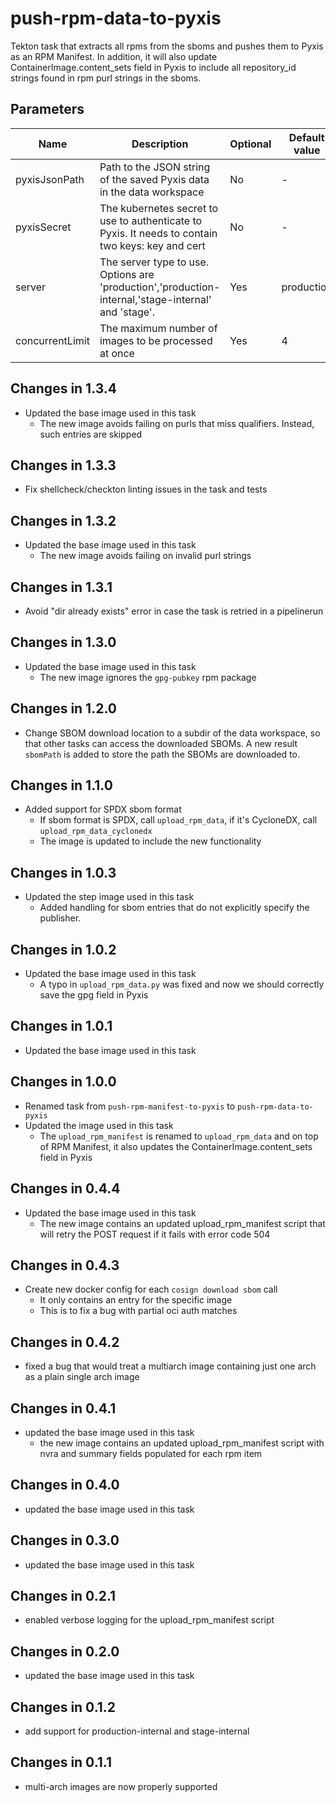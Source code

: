 # push-rpm-data-to-pyxis

Tekton task that extracts all rpms from the sboms and pushes them to Pyxis as an RPM Manifest.
In addition, it will also update ContainerImage.content_sets field in Pyxis to include
all repository_id strings found in rpm purl strings in the sboms.

## Parameters

| Name            | Description                                                                                         | Optional | Default value |
|-----------------|-----------------------------------------------------------------------------------------------------|----------|---------------|
| pyxisJsonPath   | Path to the JSON string of the saved Pyxis data in the data workspace                               | No       | -             |
| pyxisSecret     | The kubernetes secret to use to authenticate to Pyxis. It needs to contain two keys: key and cert   | No       | -             |
| server          | The server type to use. Options are 'production','production-internal,'stage-internal' and 'stage'. | Yes      | production    |
| concurrentLimit | The maximum number of images to be processed at once                                                | Yes      | 4             |

## Changes in 1.3.4
* Updated the base image used in this task
  * The new image avoids failing on purls that miss qualifiers. Instead, such entries are skipped

## Changes in 1.3.3
* Fix shellcheck/checkton linting issues in the task and tests

## Changes in 1.3.2
* Updated the base image used in this task
  * The new image avoids failing on invalid purl strings

## Changes in 1.3.1
* Avoid "dir already exists" error in case the task is retried in a pipelinerun

## Changes in 1.3.0
* Updated the base image used in this task
  * The new image ignores the `gpg-pubkey` rpm package

## Changes in 1.2.0
* Change SBOM download location to a subdir of the data workspace, so that other tasks can
  access the downloaded SBOMs. A new result `sbomPath` is added to store the path the SBOMs
  are downloaded to.

## Changes in 1.1.0
* Added support for SPDX sbom format
  * If sbom format is SPDX, call `upload_rpm_data`, if it's CycloneDX, call
    `upload_rpm_data_cyclonedx`
  * The image is updated to include the new functionality

## Changes in 1.0.3
* Updated the step image used in this task
  * Added handling for sbom entries that do not explicitly specify the publisher.

## Changes in 1.0.2
* Updated the base image used in this task
  * A typo in `upload_rpm_data.py` was fixed and now we should correctly save
    the gpg field in Pyxis

## Changes in 1.0.1
* Updated the base image used in this task

## Changes in 1.0.0
* Renamed task from `push-rpm-manifest-to-pyxis` to `push-rpm-data-to-pyxis`
* Updated the image used in this task
  * The `upload_rpm_manifest` is renamed to `upload_rpm_data` and on top of RPM Manifest,
    it also updates the ContainerImage.content_sets field in Pyxis

## Changes in 0.4.4
* Updated the base image used in this task
  * The new image contains an updated upload_rpm_manifest script that will retry the POST
    request if it fails with error code 504

## Changes in 0.4.3
* Create new docker config for each `cosign download sbom` call
  * It only contains an entry for the specific image
  * This is to fix a bug with partial oci auth matches

## Changes in 0.4.2
* fixed a bug that would treat a multiarch image containing just one arch as a plain single arch image

## Changes in 0.4.1
* updated the base image used in this task
  * the new image contains an updated upload_rpm_manifest script with nvra and summary
    fields populated for each rpm item

## Changes in 0.4.0
* updated the base image used in this task

## Changes in 0.3.0
* updated the base image used in this task

## Changes in 0.2.1
* enabled verbose logging for the upload_rpm_manifest script

## Changes in 0.2.0
* updated the base image used in this task

## Changes in 0.1.2
* add support for production-internal and stage-internal

## Changes in 0.1.1
* multi-arch images are now properly supported
